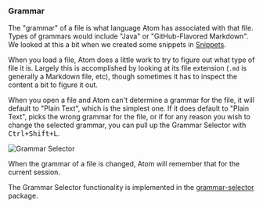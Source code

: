 ### Grammar

The "grammar" of a file is what language Atom has associated with that file. Types of grammars would include "Java" or "GitHub-Flavored Markdown". We looked at this a bit when we created some snippets in [Snippets](/using-atom/sections/snippets/).

When you load a file, Atom does a little work to try to figure out what type of file it is. Largely this is accomplished by looking at its file extension (`.md` is generally a Markdown file, etc), though sometimes it has to inspect the content a bit to figure it out.

When you open a file and Atom can't determine a grammar for the file, it will default to "Plain Text", which is the simplest one. If it does default to "Plain Text", picks the wrong grammar for the file, or if for any reason you wish to change the selected grammar, you can pull up the Grammar Selector with <kbd class="platform-all">Ctrl+Shift+L</kbd>.

![Grammar Selector](@images/atom/grammar.png "Grammar Selector")

When the grammar of a file is changed, Atom will remember that for the current session.

The Grammar Selector functionality is implemented in the [grammar-selector](https://github.com/atom/atom/tree/master/packages/grammar-selector) package.
